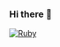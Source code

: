 ### Hi there :wave:

[![Ruby](https://badgen.net/badge/icon/Ruby?color=black&icon=ruby&label&labelColor=red)](https://github.com/search?q=user:blooper05&l=Ruby)
